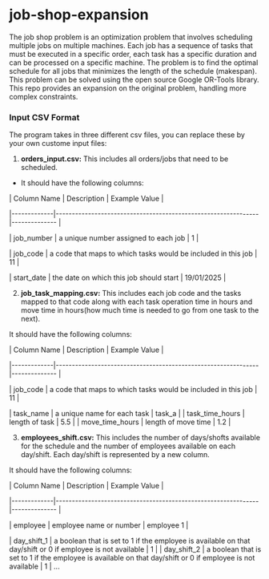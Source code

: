 # job-shop-expansion

The job shop problem is an optimization problem that involves scheduling multiple jobs on multiple machines. Each job has a sequence of tasks that must be executed in a specific order, each task has a specific duration and can be processed on a specific machine. The problem is to find the optimal schedule for all jobs that minimizes the length of the schedule (makespan).
This problem can be solved using the open source Google OR-Tools library.
This repo provides an expansion on the original problem, handling more complex constraints.

### Input CSV Format
The program takes in three different csv files, you can replace these by your own custome input files:
1. **orders_input.csv:** This includes all orders/jobs that need to be scheduled. 
 * It should have the following columns:
  
  | Column Name | Description                                                   | Example Value |
  
  |-------------|---------------------------------------------------------------|-------------- |
  
  | job_number  | a unique number assigned to each job                          | 1             |
  
  | job_code    | a code that maps to which tasks would be included in this job | 11            |
  
  | start_date  | the date on which this job should start                       | 19/01/2025    |

2. **job_task_mapping.csv:** This includes each job code and the tasks mapped to that code along with each task operation time in hours and move time in hours(how much time is needed to go from one task to the next).

  It should have the following columns:
  
  | Column Name | Description                                                   | Example Value |
  
  |-------------|---------------------------------------------------------------|-------------- |
  
  | job_code  | a code that maps to which tasks would be included in this job   | 11 |
  
  | task_name    | a unique name for each task  | task_a |
  | task_time_hours    | length of task  | 5.5 |
  | move_time_hours    | length of move time  | 1.2 |

3. **employees_shift.csv:** This includes the number of days/shofts available for the schedule and the number of employees available on each day/shift. Each day/shift is represented by a new column.

  It should have the following columns:
  
  | Column Name | Description                                                   | Example Value |
  
  |-------------|---------------------------------------------------------------|-------------- |
  
  | employee  | employee name or number   | employee 1 |
  
  | day_shift_1    | a boolean that is set to 1 if the employee is available on that day/shift or 0 if employee is not available   | 1 |
  | day_shift_2    | a boolean that is set to 1 if the employee is available on that day/shift or 0 if employee is not available   | 1 |
  ...
  
